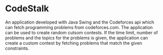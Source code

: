 # CodeStalk
An application developed with Java Swing and the Codeforces api which can fetch programming problems from codeforces.com. The application can be used to create random cutsom contests. If the time limit, number of problems and the topics for the problems is given, the application can create a custom contest by fetching problems that match the given constraints.
